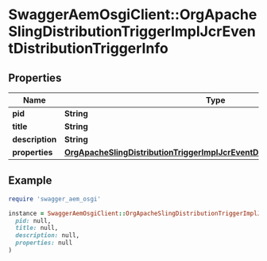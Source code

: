 # SwaggerAemOsgiClient::OrgApacheSlingDistributionTriggerImplJcrEventDistributionTriggerInfo

## Properties

| Name | Type | Description | Notes |
| ---- | ---- | ----------- | ----- |
| **pid** | **String** |  | [optional] |
| **title** | **String** |  | [optional] |
| **description** | **String** |  | [optional] |
| **properties** | [**OrgApacheSlingDistributionTriggerImplJcrEventDistributionTriggerProperties**](OrgApacheSlingDistributionTriggerImplJcrEventDistributionTriggerProperties.md) |  | [optional] |

## Example

```ruby
require 'swagger_aem_osgi'

instance = SwaggerAemOsgiClient::OrgApacheSlingDistributionTriggerImplJcrEventDistributionTriggerInfo.new(
  pid: null,
  title: null,
  description: null,
  properties: null
)
```

